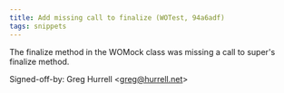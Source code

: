 ```yaml
---
title: Add missing call to finalize (WOTest, 94a6adf)
tags: snippets
---
```


The finalize method in the WOMock class was missing a call to super's finalize method.

Signed-off-by: Greg Hurrell &lt;greg@hurrell.net&gt;
